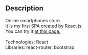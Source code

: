 ## Description

Online smartphones store. </br>
It is my first SPA created by React js. </br>
You can try it [at this page.](https://heanco-store.netlify.app/) <br/>
</br>
Technologies: React </br>
Libraries: react-router, bootstrap